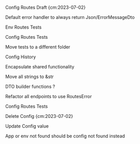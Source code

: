 Config Routes Draft {cm:2023-07-02}

Default error handler to always return Json/ErrorMessageDto

Env Routes Tests

Config Routes Tests

Move tests to a different folder

Config History

Encapsulate shared functionality

Move all strings to &str

DTO builder functions ?

Refactor all endpoints to use RoutesError

Config Routes Tests

Delete Config {cm:2023-07-02}

Update Config value

App or env not found should be config not found instead
